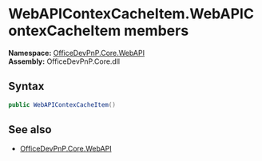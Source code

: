 # WebAPIContexCacheItem.WebAPIContexCacheItem members 
  

**Namespace:** [OfficeDevPnP.Core.WebAPI](OfficeDevPnP.Core.WebAPI.md)  
**Assembly:** OfficeDevPnP.Core.dll  
## Syntax
```C#
public WebAPIContexCacheItem()
```
## See also
- [OfficeDevPnP.Core.WebAPI](OfficeDevPnP.Core.WebAPI.md)
